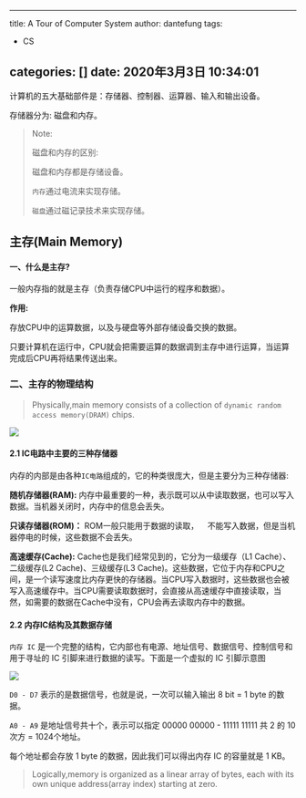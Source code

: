 
---
title: A Tour of Computer System
author: dantefung
tags:

- CS

categories: []
date: 2020年3月3日 10:34:01
---



计算机的五大基础部件是：存储器、控制器、运算器、输入和输出设备。

存储器分为: 磁盘和内存。

> Note:
> 
> 磁盘和内存的区别:
> 
> 磁盘和内存都是存储设备。
> 
> `内存`通过电流来实现存储。
> 
> `磁盘`通过磁记录技术来实现存储。

## 主存(Main Memory)

#### 一、什么是主存?

一般内存指的就是主存（负责存储CPU中运行的程序和数据）。

**作用:**

存放CPU中的运算数据，以及与硬盘等外部存储设备交换的数据。

只要计算机在运行中，CPU就会把需要运算的数据调到主存中进行运算，当运算完成后CPU再将结果传送出来。

### 二、主存的物理结构

> Physically,main memory consists of a collection of `dynamic random access memory(DRAM)` chips.

![](https://imgkr.cn-bj.ufileos.com/f9f48492-ffad-4df8-8f34-68b3ac278dc2.png)

#### 2.1 IC电路中主要的三种存储器

内存的内部是由各种`IC电路`组成的，它的种类很庞大，但是主要分为三种存储器:

**随机存储器(RAM):**  内存中最重要的一种，表示既可以从中读取数据，也可以写入数据。当机器关闭时，内存中的信息会丢失。

**只读存储器(ROM)：** ROM一般只能用于数据的读取，    不能写入数据，但是当机器停电的时候，这些数据不会丢失。

**高速缓存(Cache):**  Cache也是我们经常见到的，它分为一级缓存（L1 Cache）、二级缓存(L2 Cache)、三级缓存(L3 Cache)。这些数据，它位于内存和CPU之间，是一个读写速度比内存更快的存储器。当CPU写入数据时，这些数据也会被写入高速缓存中。当CPU需要读取数据时，会直接从高速缓存中直接读取，当然，如需要的数据在Cache中没有，CPU会再去读取内存中的数据。

#### 2.2 内存IC结构及其数据存储

`内存 IC` 是一个完整的结构，它内部也有电源、地址信号、数据信号、控制信号和用于寻址的 IC 引脚来进行数据的读写。下面是一个虚拟的 IC 引脚示意图

![](C:\Users\fenghaolin\AppData\Roaming\marktext\images\2020-03-02-15-18-29-image.png)

`D0 - D7` 表示的是数据信号，也就是说，一次可以输入输出 8 bit = 1 byte 的数据。

`A0 - A9` 是地址信号共十个，表示可以指定 00000 00000 - 11111 11111 共 2 的 10次方 = 1024个地址。

每个地址都会存放 1 byte 的数据，因此我们可以得出内存 IC 的容量就是 1 KB。

> Logically,memory is organized as a linear array of bytes, each with its own unique address(array index) starting at zero.

